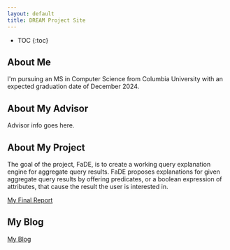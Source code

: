 ```yaml
---
layout: default
title: DREAM Project Site
---
```


* TOC
{:toc}

## About Me

I'm pursuing an MS in Computer Science from Columbia University with an expected graduation date of December 2024. 

## About My Advisor

Advisor info goes here.

## About My Project

The goal of the project, FaDE, is to create a working query explanation engine for aggregate query results. FaDE proposes explanations for given aggregate query results by offering predicates, or a boolean expression of attributes, that cause the result the user is interested in. 

[My Final Report](files/finalreport.pdf)

## My Blog

[My Blog](blog.html)
